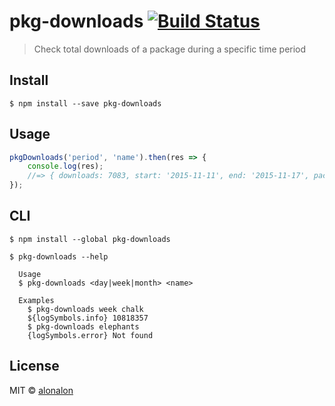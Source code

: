 # pkg-downloads [![Build Status](https://travis-ci.org/alonalon/pkg-downloads.svg?branch=master)](https://travis-ci.org/alonalon/pkg-downloads)

> Check total downloads of a package during a specific time period


## Install

```
$ npm install --save pkg-downloads
```


## Usage

```js
pkgDownloads('period', 'name').then(res => {
	console.log(res);
	//=> { downloads: 7083, start: '2015-11-11', end: '2015-11-17', package: 'ava' }
});

```

## CLI

```
$ npm install --global pkg-downloads
```

```
$ pkg-downloads --help

  Usage
  $ pkg-downloads <day|week|month> <name>

  Examples
    $ pkg-downloads week chalk
    ${logSymbols.info} 10818357
    $ pkg-downloads elephants
    {logSymbols.error} Not found
```


## License

MIT © [alonalon](http://github.com/alonalon)
